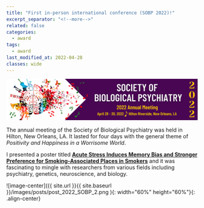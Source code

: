 ```yaml
---
title: "First in-person international conference (SOBP 2022)!"
excerpt_separator: "<!--more-->"
related: false
categories:
  - award
tags:
  - award
last_modified_at: 2022-04-28
classes: wide
---
```

<p align="center"><img src= /images/posts/post_2022_SOBP_1.png ) /></p>

The annual meeting of the Society of Biological Psychiatry was held in Hilton, New Orleans, LA. It lasted for four days with the general theme of *Positivity and Happiness in a Worrisome World*. 

I presented a poster titled [**Acute Stress Induces Memory Bias and Stronger Preference for Smoking-Associated Places in Smokers**](https://www.sciencedirect.com/science/article/pii/S0006322322003328?via%3Dihub) and it was fascinating to mingle with researchers from various fields including psychiatry, genetics, neuroscience, and biology. 

![image-center]({{ site.url }}{{ site.baseurl }}/images/posts/post_2022_SOBP_2.png ){: width="60%" height="60%"}{: .align-center}
